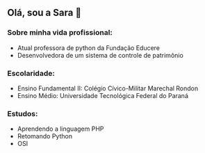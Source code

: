 ## Olá, sou a Sara 👋

### Sobre minha vida profissional: 
- Atual professora de python da Fundação Educere
- Desenvolvedora de um sistema de controle de patrimônio
  
### Escolaridade:
- Ensino Fundamental II: Colégio Cívico-Militar Marechal Rondon
- Ensino Médio: Universidade Tecnológica Federal do Paraná

### Estudos: 
- Aprendendo a linguagem PHP
- Retomando Python
- OSI

<!--
**saraqwe123/saraqwe123** is a ✨ _special_ ✨ repository because its `README.md` (this file) appears on your GitHub profile.

Here are some ideas to get you started:

- 🔭 I’m currently working on ...
- 🌱 I’m currently learning ...
- 👯 I’m looking to collaborate on ...
- 🤔 I’m looking for help with ...
- 💬 Ask me about ...
- 📫 How to reach me: ...
- 😄 Pronouns: ...
- ⚡ Fun fact: ...
-->
